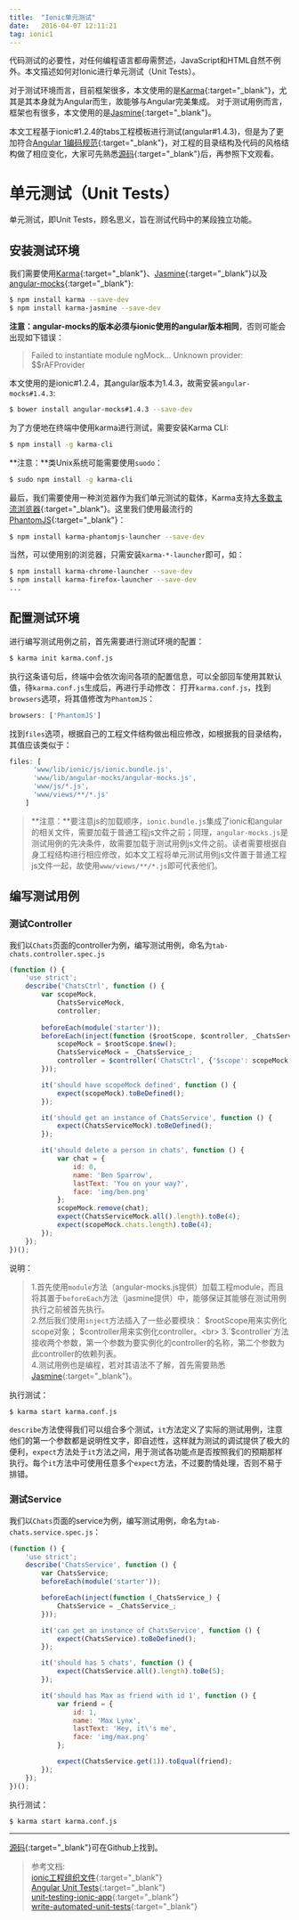 ```yaml
---
title:  "Ionic单元测试"
date:   2016-04-07 12:11:21
tag: ionic1
---
```

[karma-docs]: https://karma-runner.github.io
[Jasmine-docs]: http://jasmine.github.io/
[Angular1-style]: https://github.com/johnpapa/angular-styleguide/tree/master/a1/README.md
[source-code]: https://github.com/liuwenzhuang/IonicTestProjectTPL
[angular-mock]: https://docs.angularjs.org/guide/unit-testing#angular-mocks
[karma-browsers]: http://karma-runner.github.io/0.13/config/browsers.html
[PhantomJS]: http://phantomjs.org/
代码测试的必要性，对任何编程语言都毋需赘述，JavaScript和HTML自然不例外。本文描述如何对Ionic进行单元测试（Unit Tests）。

对于测试环境而言，目前框架很多，本文使用的是[Karma][karma-docs]{:target="_blank"}，尤其是其本身就为Angular而生，故能够与Angular完美集成。
对于测试用例而言，框架也有很多，本文使用的是[Jasmine][Jasmine-docs]{:target="_blank"}。

本文工程基于ionic#1.2.4的tabs工程模板进行测试(angular#1.4.3)，但是为了更加符合[Angular 1编码规范][Angular1-style]{:target="_blank"}，对工程的目录结构及代码的风格结构做了相应变化，大家可先熟悉[源码][source-code]{:target="_blank"}后，再参照下文观看。

单元测试（Unit Tests）
================
单元测试，即Unit Tests，顾名思义，旨在测试代码中的某段独立功能。

安装测试环境
----------------
我们需要使用[Karma][karma-docs]{:target="_blank"}、[Jasmine][Jasmine-docs]{:target="_blank"}以及[angular-mocks][angular-mock]{:target="_blank"}:

~~~ bash
$ npm install karma --save-dev
$ npm install karma-jasmine --save-dev
~~~
**注意：angular-mocks的版本必须与ionic使用的angular版本相同**，否则可能会出现如下错误：

> Failed to instantiate module ngMock... Unknown provider: $$rAFProvider

本文使用的是ionic#1.2.4，其angular版本为1.4.3，故需安装`angular-mocks#1.4.3`:

~~~bash
$ bower install angular-mocks#1.4.3 --save-dev
~~~

为了方便地在终端中使用karma进行测试，需要安装Karma CLI:

~~~ bash
$ npm install -g karma-cli
~~~

**注意：**类Unix系统可能需要使用`suodo`：

~~~ bash
$ sudo npm install -g karma-cli
~~~

最后，我们需要使用一种浏览器作为我们单元测试的载体，Karma支持[大多数主流浏览器][karma-browsers]{:target="_blank"}。这里我们使用最流行的[PhantomJS][PhantomJS]{:target="_blank"}：

~~~ bash
$ npm install karma-phantomjs-launcher --save-dev
~~~

当然，可以使用别的浏览器，只需安装`karma-*-launcher`即可，如：

~~~ bash
$ npm install karma-chrome-launcher --save-dev
$ npm install karma-firefox-launcher --save-dev
...
~~~

## 配置测试环境

进行编写测试用例之前，首先需要进行测试环境的配置：

~~~ bash
$ karma init karma.conf.js
~~~

执行这条语句后，终端中会依次询问各项的配置信息，可以全部回车使用其默认值，待`karma.conf.js`生成后，再进行手动修改：
打开`karma.conf.js`，找到`browsers`选项，将其值修改为`PhantomJS`：

~~~ javascript
browsers: ['PhantomJS']
~~~

找到`files`选项，根据自己的工程文件结构做出相应修改，如根据我的目录结构，其值应该类似于：

~~~ javascript
files: [
      'www/lib/ionic/js/ionic.bundle.js',
      'www/lib/angular-mocks/angular-mocks.js',
      'www/js/*.js',
      'www/views/**/*.js'
    ]
~~~

> **注意：**要注意js的加载顺序，`ionic.bundle.js`集成了ionic和angular的相关文件，需要加载于普通工程js文件之前；同理，`angular-mocks.js`是测试用例的先决条件，故需要加载于测试用例js文件之前。读者需要根据自身工程结构进行相应修改，如本文工程将单元测试用例js文件置于普通工程js文件一起，故使用`www/views/**/*.js`即可代表他们。


## 编写测试用例

### 测试Controller

我们以`Chats`页面的controller为例，编写测试用例，命名为`tab-chats.controller.spec.js`

~~~ javascript
(function () {
    'use strict';
    describe('ChatsCtrl', function () {
        var scopeMock,
            ChatsServiceMock,
            controller;
            
        beforeEach(module('starter'));
        beforeEach(inject(function ($rootScope, $controller, _ChatsService_) {
            scopeMock = $rootScope.$new();
            ChatsServiceMock = _ChatsService_;
            controller = $controller('ChatsCtrl', {'$scope': scopeMock, 'ChatsService': ChatsServiceMock});
        }));

        it('should have scopeMock defined', function () {
            expect(scopeMock).toBeDefined();
        });

        it('should get an instance of ChatsService', function () {
            expect(ChatsServiceMock).toBeDefined();
        });

        it('should delete a person in chats', function () {
            var chat = {
                id: 0,
                name: 'Ben Sparrow',
                lastText: 'You on your way?',
                face: 'img/ben.png'
            };
            scopeMock.remove(chat);
            expect(ChatsServiceMock.all().length).toBe(4);
            expect(scopeMock.chats.length).toBe(4);
        });
    });
})();
~~~

说明：

> 1.首先使用`module`方法（angular-mocks.js提供）加载工程module，而且将其置于`beforeEach`方法（jasmine提供）中，能够保证其能够在测试用例执行之前被首先执行。<br>
> 2.然后我们使用`inject`方法插入了一些必要模块：  \$rootScope用来实例化scope对象；  $controller用来实例化controller。<br>
> 3.`$controller`方法接收两个参数，第一个参数为要实例化的controller的名称，第二个参数为此controller的依赖列表。<br>
> 4.测试用例也是编程，若对其语法不了解，首先需要熟悉[Jasmine][Jasmine-docs]{:target="_blank"}。<br>

执行测试：

~~~ bash
$ karma start karma.conf.js
~~~

`describe`方法使得我们可以组合多个测试，`it`方法定义了实际的测试用例，注意他们的第一个参数都是说明性文字，即自述性，这样就为测试的调试提供了极大的便利，`expect`方法处于`it`方法之间，用于测试各功能点是否按照我们的预期那样执行。每个`it`方法中可使用任意多个`expect`方法，不过要酌情处理，否则不易于排错。

### 测试Service

我们以`Chats`页面的service为例，编写测试用例，命名为`tab-chats.service.spec.js`：

~~~ javascript
(function () {
    'use strict';
    describe('ChatsService', function () {
        var ChatsService;
        beforeEach(module('starter'));

        beforeEach(inject(function (_ChatsService_) {
            ChatsService = _ChatsService_;
        }));

        it('can get an instance of ChatsService', function () {
            expect(ChatsService).toBeDefined();
        });

        it('should has 5 chats', function () {
            expect(ChatsService.all().length).toBe(5);
        });

        it('should has Max as friend with id 1', function () {
            var friend = {
                id: 1,
                name: 'Max Lynx',
                lastText: 'Hey, it\'s me',
                face: 'img/max.png'
            };

            expect(ChatsService.get(1)).toEqual(friend);
        });
    });
})();
~~~
执行测试：

~~~ bash
$ karma start karma.conf.js
~~~


----------
[源码][source-code]{:target="_blank"}可在Github上找到。

> 参考文档:<br>
> [ionic工程组织文件][ionic-project-structure]{:target="_blank"}<br>
> [Angular Unit Tests][angular-unit-tests]{:target="_blank"}<br>
> [unit-testing-ionic-app][ionic-unit-tests]{:target="_blank"}<br>
> [write-automated-unit-tests][automated-unit-tests]{:target="_blank"}<br>

[ionic-project-structure]: http://blog.csdn.net/u010730126/article/details/49669765
[angular-unit-tests]: https://docs.angularjs.org/guide/unit-testing#angular-mocks
[ionic-unit-tests]: http://mcgivery.com/unit-testing-ionic-app/
[automated-unit-tests]: http://gonehybrid.com/how-to-write-automated-tests-for-your-ionic-app-part-2/